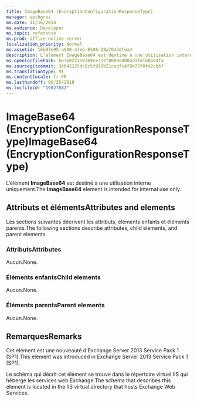 ```yaml
---
title: ImageBase64 (EncryptionConfigurationResponseType)
manager: sethgros
ms.date: 11/16/2014
ms.audience: Developer
ms.topic: reference
ms.prod: office-online-server
localization_priority: Normal
ms.assetid: 16b97e95-a980-47eb-8108-28a70d3dfea4
description: L’élément ImageBase64 est destiné à une utilisation interne uniquement.
ms.openlocfilehash: 667a822359369ce332f8080dd004d1fe1b86e4fa
ms.sourcegitcommit: 34041125dc8c5f993b21cebfc4f8b72f0fd2cb6f
ms.translationtype: MT
ms.contentlocale: fr-FR
ms.lasthandoff: 06/25/2018
ms.locfileid: "19827882"
---
```

# <a name="imagebase64-encryptionconfigurationresponsetype"></a><span data-ttu-id="02f50-103">ImageBase64 (EncryptionConfigurationResponseType)</span><span class="sxs-lookup"><span data-stu-id="02f50-103">ImageBase64 (EncryptionConfigurationResponseType)</span></span>

<span data-ttu-id="02f50-104">L’élément **ImageBase64** est destiné à une utilisation interne uniquement.</span><span class="sxs-lookup"><span data-stu-id="02f50-104">The **ImageBase64** element is intended for internal use only.</span></span> 

## <a name="attributes-and-elements"></a><span data-ttu-id="02f50-105">Attributs et éléments</span><span class="sxs-lookup"><span data-stu-id="02f50-105">Attributes and elements</span></span>

<span data-ttu-id="02f50-106">Les sections suivantes décrivent les attributs, éléments enfants et éléments parents.</span><span class="sxs-lookup"><span data-stu-id="02f50-106">The following sections describe attributes, child elements, and parent elements.</span></span>
  
### <a name="attributes"></a><span data-ttu-id="02f50-107">Attributs</span><span class="sxs-lookup"><span data-stu-id="02f50-107">Attributes</span></span>

<span data-ttu-id="02f50-108">Aucun.</span><span class="sxs-lookup"><span data-stu-id="02f50-108">None.</span></span>
  
### <a name="child-elements"></a><span data-ttu-id="02f50-109">Éléments enfants</span><span class="sxs-lookup"><span data-stu-id="02f50-109">Child elements</span></span>

<span data-ttu-id="02f50-110">Aucun.</span><span class="sxs-lookup"><span data-stu-id="02f50-110">None.</span></span>
  
### <a name="parent-elements"></a><span data-ttu-id="02f50-111">Éléments parents</span><span class="sxs-lookup"><span data-stu-id="02f50-111">Parent elements</span></span>

<span data-ttu-id="02f50-112">Aucun.</span><span class="sxs-lookup"><span data-stu-id="02f50-112">None.</span></span>
  
## <a name="remarks"></a><span data-ttu-id="02f50-113">Remarques</span><span class="sxs-lookup"><span data-stu-id="02f50-113">Remarks</span></span>

<span data-ttu-id="02f50-114">Cet élément est une nouveauté d'Exchange Server 2013 Service Pack 1 (SP1).</span><span class="sxs-lookup"><span data-stu-id="02f50-114">This element was introduced in Exchange Server 2013 Service Pack 1 (SP1).</span></span>
  
<span data-ttu-id="02f50-115">Le schéma qui décrit cet élément se trouve dans le répertoire virtuel IIS qui héberge les services web Exchange.</span><span class="sxs-lookup"><span data-stu-id="02f50-115">The schema that describes this element is located in the IIS virtual directory that hosts Exchange Web Services.</span></span>
  

